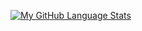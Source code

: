 [![My GitHub Language Stats](https://github-readme-stats-2-r6r.vercel.app/api/top-langs/?username=6r6&layout=compact)](https://github.com/6r6?tab=repositories)

<!--
**6r6/6r6** is a ✨ _special_ ✨ repository because its `README.md` (this file) appears on your GitHub profile.

Here are some ideas to get you started:

- 🔭 I’m currently working on ...
- 🌱 I’m currently learning ...
- 👯 I’m looking to collaborate on ...
- 🤔 I’m looking for help with ...
- 💬 Ask me about ...
- 📫 How to reach me: ...
- 😄 Pronouns: ...
- ⚡ Fun fact: ...
-->
